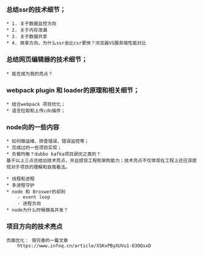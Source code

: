 ### 总结ssr的技术细节；
    * 1. 关于数据监控方向
    * 2. 关于内存泄漏
    * 3. 关于数据共享
    * 4. 效率方向，为什么ssr会比csr更快？浏览器VS服务端性能对比
### 总结网页编辑器的技术细节；
    * 能否成为我的亮点？
### webpack plugin 和 loader的原理和相关细节；
    * 结合webpack 项目优化；
    * 语言拉取和上传cdn插件；
### node向的一些内容
    * 如何做运维、排查错误、错误监控等；
    * 完成过的一些项目实现；
    * 负载均衡？dubbo kafka项目调优之类的？
    基于以上三点总结出技术亮点，并且提现工程和架构能力；技术亮点不仅体现在工程上还应该提现对于项目的理解和自我看法。

    * 线程和进程
    * 多进程守护
    * node 和 Broswer的却别
        - event loop
        - 进程方向
    * node为什么时候做高并发？

### 项目方向的技术亮点

    页面优化： 很完善的一篇文章
        https://www.infoq.cn/article/XSKxPByXUVu1-O3OQsxD